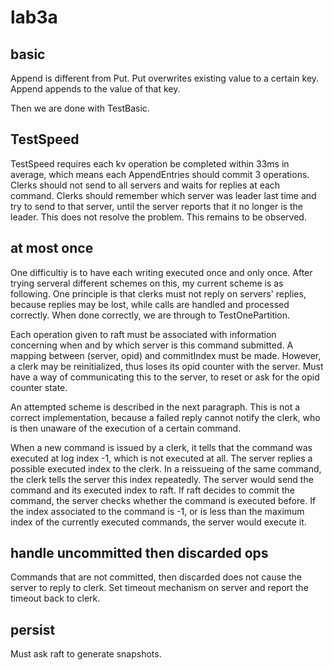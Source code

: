 # lab3a

## basic

Append is different from Put. Put overwrites existing value to a certain key. Append appends to the value of that key.

Then we are done with TestBasic.

## TestSpeed

TestSpeed requires each kv operation be completed within 33ms in average, which means each AppendEntries should commit 3 operations. Clerks should not send to all servers and waits for replies at each command. Clerks should remember which server was leader last time and try to send to that server, until the server reports that it no longer is the leader. This does not resolve the problem. This remains to be observed.

## at most once

One difficultiy is to have each writing executed once and only once. After trying serveral different schemes on this, my current scheme is as following. One principle is that clerks must not reply on servers' replies, because replies may be lost, while calls are handled and processed correctly. When done correctly, we are through to TestOnePartition.

Each operation given to raft must be associated with information concerning when and by which server is this command submitted. A mapping between (server, opid) and commitIndex must be made. However, a clerk may be reinitialized, thus loses its opid counter with the server. Must have a way of communicating this to the server, to reset or ask for the opid counter state.

An attempted scheme is described in the next paragraph. This is not a correct implementation, because a failed reply cannot notify the clerk, who is then unaware of the execution of a certain command.

When a new command is issued by a clerk, it tells that the command was executed at log index -1, which is not executed at all. The server replies a possible executed index to the clerk. In a reissueing of the same command, the clerk tells the server this index repeatedly. The server would send the command and its executed index to raft. If raft decides to commit the command, the server checks whether the command is executed before. If the index associated to the command is -1, or is less than the maximum index of the currently executed commands, the server would execute it.

## handle uncommitted then discarded ops

Commands that are not committed, then discarded does not cause the server to reply to clerk. Set timeout mechanism on server and report the timeout back to clerk.

## persist

Must ask raft to generate snapshots.
